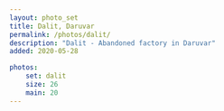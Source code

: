 ```yaml
---
layout: photo_set
title: Dalit, Daruvar
permalink: /photos/dalit/
description: "Dalit - Abandoned factory in Daruvar"
added: 2020-05-28

photos:
    set: dalit
    size: 26
    main: 20
---
```

